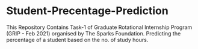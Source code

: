 # Student-Precentage-Prediction
This Repository Contains Task-1 of Graduate Rotational Internship Program (GRIP - Feb 2021) organised by The Sparks Foundation.
Predicting the percentage of a student based on the no. of study hours. 
